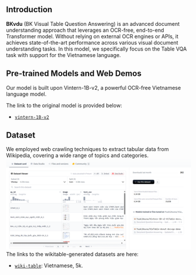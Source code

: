 ## Introduction
**BKvdu** (BK Visual Table Question Answering) is an advanced document understanding approach that leverages an OCR-free, end-to-end Transformer model. Without relying on external OCR engines or APIs, it achieves state-of-the-art performance across various visual document understanding tasks. In this model, we specifically focus on the Table VQA task with support for the Vietnamese language.
## Pre-trained Models and Web Demos

Our model is built upon Vintern-1B-v2, a powerful OCR-free Vietnamese language model. 

The link to the original model is provided below:
- [`vintern-1B-v2`](https://huggingface.co/5CD-AI/Vintern-1B-v2)
## Dataset
We employed web crawling techniques to extract tabular data from Wikipedia, covering a wide range of topics and categories.
![image](images/dataset.png)
The links to the wikitable-generated datasets are here:

- [`wiki-table`](https://huggingface.co/datasets/YuukiAsuna/VietnameseTableVQA): Vietnamese, 5k.

